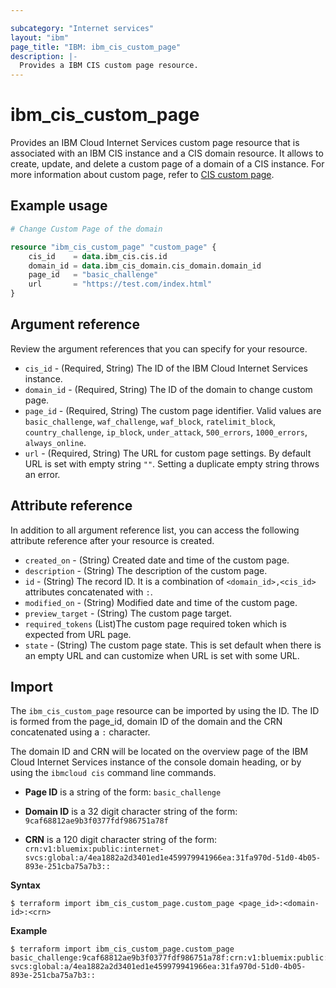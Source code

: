 ```yaml
---

subcategory: "Internet services"
layout: "ibm"
page_title: "IBM: ibm_cis_custom_page"
description: |-
  Provides a IBM CIS custom page resource.
---
```


# ibm_cis_custom_page

 Provides an IBM Cloud Internet Services custom page resource that is associated with an IBM CIS instance and a CIS domain resource. It allows to create, update, and delete a custom page of a domain of a CIS instance. For more information about custom page, refer to [CIS custom page](https://cloud.ibm.com/docs/cis?topic=cis-custom-page).

## Example usage

```terraform
# Change Custom Page of the domain

resource "ibm_cis_custom_page" "custom_page" {
	cis_id    = data.ibm_cis.cis.id
	domain_id = data.ibm_cis_domain.cis_domain.domain_id
	page_id   = "basic_challenge"
	url       = "https://test.com/index.html"
}
```

## Argument reference
Review the argument references that you can specify for your resource. 

- `cis_id` - (Required, String) The ID of the IBM Cloud Internet Services instance.
- `domain_id` - (Required, String) The ID of the domain to change custom page.
- `page_id` - (Required, String) The custom page identifier. Valid values are `basic_challenge`, `waf_challenge`, `waf_block`, `ratelimit_block`, `country_challenge`, `ip_block`, `under_attack`, `500_errors`, `1000_errors`, `always_online`.
- `url` - (Required, String) The URL for custom page settings. By default URL is set with empty string `""`. Setting a duplicate empty string throws an error.

## Attribute reference
In addition to all argument reference list, you can access the following attribute reference after your resource is created.

- `created_on` - (String) Created date and time of the custom page.
- `description` - (String) The description of the custom page.
- `id` - (String) The record ID. It is a combination of `<domain_id>,<cis_id>` attributes concatenated with `:`.
- `modified_on` - (String) Modified date and time of the custom page.
- `preview_target` - (String) The custom page target.
- `required_tokens` (List)The custom page required token which is expected from URL page.
- `state` - (String) The custom page state. This is set default when there is an empty URL and can customize when URL is set with some URL.

## Import
The `ibm_cis_custom_page` resource can be imported by using the ID. The ID is formed from the page_id, domain ID of the domain and the CRN concatenated  using a `:` character.

The domain ID and CRN will be located on the overview page of the IBM Cloud Internet Services instance of the console domain heading, or by using the `ibmcloud cis` command line commands.

- **Page ID** is a string of the form: `basic_challenge`

- **Domain ID** is a 32 digit character string of the form: `9caf68812ae9b3f0377fdf986751a78f`

- **CRN** is a 120 digit character string of the form: `crn:v1:bluemix:public:internet-svcs:global:a/4ea1882a2d3401ed1e459979941966ea:31fa970d-51d0-4b05-893e-251cba75a7b3::`

**Syntax**

```
$ terraform import ibm_cis_custom_page.custom_page <page_id>:<domain-id>:<crn>
```

**Example**

```
$ terraform import ibm_cis_custom_page.custom_page basic_challenge:9caf68812ae9b3f0377fdf986751a78f:crn:v1:bluemix:public:internet-svcs:global:a/4ea1882a2d3401ed1e459979941966ea:31fa970d-51d0-4b05-893e-251cba75a7b3::
```
